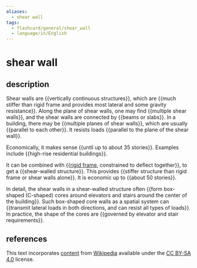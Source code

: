 ```yaml
---
aliases:
  - shear wall
tags:
  - flashcard/general/shear_wall
  - language/in/English
---
```


# shear wall

## description

Shear walls are {{vertically continuous structures}}, which are {{much stiffer than rigid frame and provides most lateral and some gravity resistance}}. Along the plane of shear walls, one may find {{multiple shear walls}}, and the shear walls are connected by {{beams or slabs}}. In a building, there may be {{multiple planes of shear walls}}, which are usually {{parallel to each other}}. It resists loads {{parallel to the plane of the shear wall}}. <!--SR:!2024-08-11,66,310!2024-08-12,67,310!2024-07-15,42,290!2024-07-19,47,290!2024-07-18,47,290!2024-08-01,58,310!2024-12-01,147,310-->

Economically, it makes sense {{until up to about 35 stories}}. Examples include {{high-rise residential buildings}}. <!--SR:!2024-07-10,41,290!2024-07-26,53,310-->

It can be combined with {{[rigid frame](rigid%20frame.md), constrained to deflect together}}, to get a {{shear-walled structure}}. This provides {{stiffer structure than rigid frame or shear walls alone}}. It is economic up to {{about 50 stories}}. <!--SR:!2024-08-07,63,310!2024-07-10,40,290!2024-08-19,67,290!2024-07-25,52,310-->

In detail, the shear walls in a shear-walled structure often {{form box-shaped (C-shaped) cores around elevators and stairs around the center of the building}}. Such box-shaped core walls as a spatial system can {{transmit lateral loads in both directions, and can resist all types of loads}}. In practice, the shape of the cores are {{governed by elevator and stair requirements}}. <!--SR:!2024-08-02,59,310!2024-09-15,86,290!2024-10-02,101,290-->

## references

This text incorporates [content](https://en.wikipedia.org/wiki/shear_wall) from [Wikipedia](Wikipedia.md) available under the [CC BY-SA 4.0](https://creativecommons.org/licenses/by-sa/4.0/) license.
